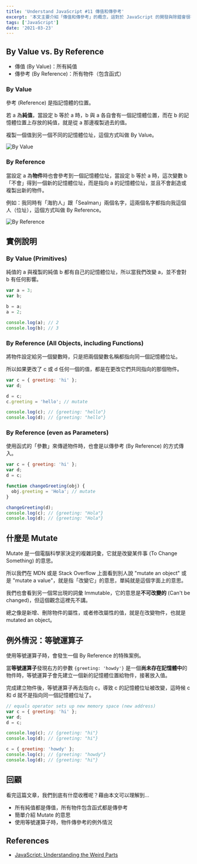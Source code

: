 ```yaml
---
title: 'Understand JavaScript #11 傳值和傳參考'
excerpt: '本文主要介紹「傳值和傳參考」的概念，這對於 JavaScript 的開發與除錯會很有幫助，如果不知道這些觀念，可能會導致一些很難 Debug 的奇怪問題。'
tags: ['JavaScript']
date: '2021-03-23'
---
```


## By Value vs. By Reference

- 傳值 (By Value)：所有純值
- 傳參考 (By Reference)：所有物件（包含函式）

### By Value

參考 (Reference) 是指記憶體的位置。

若 a 為**純值**，當設定 b 等於 a 時，b 與 a 各自會有一個記憶體位置，而在 b 的記憶體位置上存放的純值，就是從 a 那邊複製過去的值。

複製一個值到另一個不同的記憶體位址，這個方式叫做 By Value。

![By Value](https://i.imgur.com/J8m1wqS.png)

### By Reference

當設定 a 為**物件**時也會參考到一個記憶體位址，當設定 b 等於 a 時，這次變數 b「不會」得到一個新的記憶體位址，而是指向 a 的記憶體位址，並且不會創造或複製出新的物件。

例如：我同時有「海豹人」跟「Sealman」兩個名字，這兩個名字都指向我這個人（位址），這個方式叫做 By Reference。

![By Reference](https://i.imgur.com/4JkLp79.png)

## 實例說明

### By Value (Primitives)

純值的 a 與複製的純值 b 都有自己的記憶體位址，所以當我們改變 a，並不會對 b 有任何影響。

```javascript
var a = 3;
var b;

b = a;
a = 2;

console.log(a); // 2
console.log(b); // 3
```

### By Reference (All Objects, including Functions)

將物件設定給另一個變數時，只是把兩個變數名稱都指向同一個記憶體位址。

所以如果更改了 c 或 d 任何一個的值，都是在更改它們共同指向的那個物件。

```javascript
var c = { greeting: 'hi' };
var d;

d = c;
c.greeting = 'hello'; // mutate

console.log(c); // {greeting: "hello"}
console.log(d); // {greeting: "hello"}
```

### By Reference (even as Parameters)

使用函式的「參數」來傳遞物件時，也會是以傳參考 (By Reference) 的方式傳入。

```javascript
var c = { greeting: 'hi' };
var d;
d = c;

function changeGreeting(obj) {
  obj.greeting = 'Hola'; // mutate
}

changeGreeting(d);
console.log(c); // {greeting: "Hola"}
console.log(d); // {greeting: "Hola"}
```

## 什麼是 Mutate

Mutate 是一個電腦科學家決定的複雜詞彙，它就是改變某件事 (To Change Something) 的意思。

所以我們在 MDN 或是 Stack Overflow 上面看到別人說 "mutate an object" 或是 "mutate a value"，就是指「改變它」的意思，單純就是這個字面上的意思。

我們也會看到另一個常出現的詞彙 Immutable，它的意思是**不可改變的** (Can't be changed)，但這個觀念這裡先不講。

總之像是新增、刪除物件的屬性，或者修改屬性的值，就是在改變物件，也就是 mutated an object。

## 例外情況：等號運算子

使用等號運算子時，會發生一個 By Reference 的特殊案例。

當**等號運算子**發現右方的參數 `{greeting: 'howdy'}` 是一個**尚未存在記憶體中**的物件時，等號運算子會先建立一個新的記憶體位置給物件，接著放入值。

完成建立物件後，等號運算子再去指向 c，導致 c 的記憶體位址被改變，這時候 c 和 d 就不是指向同一個記憶體位址了。

```javascript
// equals operator sets up new memory space (new address)
var c = { greeting: 'hi' };
var d;
d = c;

console.log(c); // {greeting: "hi"}
console.log(d); // {greeting: "hi"}

c = { greeting: 'howdy' };
console.log(c); // {greeting: "howdy"}
console.log(d); // {greeting: "hi"}
```

## 回顧

看完這篇文章，我們到底有什麼收穫呢？藉由本文可以理解到…

- 所有純值都是傳值，所有物件包含函式都是傳參考
- 簡單介紹 Mutate 的意思
- 使用等號運算子時，物件傳參考的例外情況

## References

- [JavaScript: Understanding the Weird Parts](https://www.udemy.com/course/understand-javascript/)

